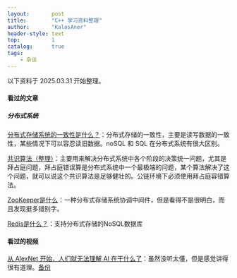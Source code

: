 ```yaml
---
layout:       post
title:        "C++ 学习资料整理"
author:       "KalosAner"
header-style: text
top:		  1
catalog:      true
tags:
    - 杂谈
---
```


以下资料于 2025.03.31 开始整理。

#### 看过的文章

##### 分布式系统

[分布式存储系统的一致性是什么？](https://zhuanlan.zhihu.com/p/34656939)：分布式存储的一致性，主要是读写数据的一致性，某些情况下可以容忍读旧数据。noSQL 和 SQL 在分布式系统有很大区别。

[共识算法（整理）](https://github.com/chaseSpace/learn_blockchain/blob/main/consensus.md)：主要用来解决分布式系统中各个阶段的决策统一问题，尤其是拜占庭问题，拜占庭错误算是分布式系统中一个最极端的问题，某个算法解决了这个问题，就可以说这个共识算法是足够健壮的。公链环境下必须使用拜占庭容错算法。

[ZooKeeper是什么](https://zhuanlan.zhihu.com/p/45728390)：一种分布式存储系统协调中间件，但是看得不是很明白，而且发现挺多错别字。

[Redis是什么？](https://www.cnblogs.com/powertoolsteam/p/redis.html)：支持分布式存储的NoSQL数据库

#### 看过的视频

[从 AlexNet 开始，人们就无法理解 AI 在干什么了](https://www.bilibili.com/video/BV1SvDfYDEDA/?vd_source=e168f5e534dbfee9b7d558d35e4ee09e)：虽然没听太懂，但是感觉讲得很有道理。[备份](https://github.com/KalosAner/KalosAner.github.io/blob/master/resource/mp4/bilibili/%E4%BB%8E%20AlexNet%20%E5%BC%80%E5%A7%8B%EF%BC%8C%E4%BA%BA%E4%BB%AC%E5%B0%B1%E6%97%A0%E6%B3%95%E7%90%86%E8%A7%A3%20AI%20%E5%9C%A8%E5%B9%B2%E4%BB%80%E4%B9%88%E4%BA%86.mp4)
